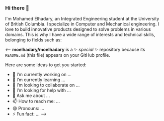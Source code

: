 ### Hi there 👋

I'm Mohamed Elhadary, an Integrated Engineering student at the University of British Columbia. I specialize in Computer and Mechanical engineering. I love to build innovative products designed to solve problems in various domains. This is why I have a wide range of interests and technical skills, belonging to fields such as:

<--
**moelhadary/moelhadary** is a ✨ _special_ ✨ repository because its `README.md` (this file) appears on your GitHub profile.

Here are some ideas to get you started:

- 🔭 I’m currently working on ...
- 🌱 I’m currently learning ...
- 👯 I’m looking to collaborate on ...
- 🤔 I’m looking for help with ...
- 💬 Ask me about ...
- 📫 How to reach me: ...
- 😄 Pronouns: ...
- ⚡ Fun fact: ...
-->


